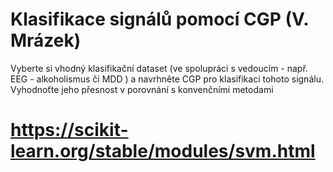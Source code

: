 # Klasifikace signálů pomocí CGP (V. Mrázek)

Vyberte si vhodný klasifikační dataset (ve spolupráci s vedoucím - např. EEG - alkoholismus či MDD ) a navrhněte CGP pro klasifikaci tohoto signálu. Vyhodnoťte jeho přesnost v porovnání s konvenčními metodami 

# https://scikit-learn.org/stable/modules/svm.html